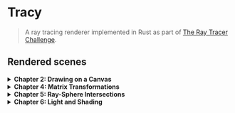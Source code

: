 # Tracy

> A ray tracing renderer implemented in Rust as part of
> [The Ray Tracer Challenge](https://pragprog.com/titles/jbtracer/the-ray-tracer-challenge/).

## Rendered scenes

<details>
  <summary><strong>Chapter 2: Drawing on a Canvas</strong></summary>

  ![Chapter 2: Drawing on a Canvas](images/chapter02.png)
</details>

<details>
  <summary><strong>Chapter 4: Matrix Transformations</strong></summary>

  ![Chapter 4: Matrix Transformations](images/chapter04.png)
</details>

<details>
  <summary><strong>Chapter 5: Ray-Sphere Intersections</strong></summary>

  ![Chapter 5: Ray-Sphere Intersections](images/chapter05.png)
</details>

<details>
  <summary><strong>Chapter 6: Light and Shading</strong></summary>

  ![Chapter 6: Light and Shading](images/chapter06.png)
</details>
